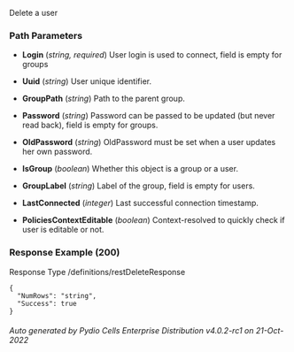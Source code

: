 






 
Delete a user  


### Path Parameters

 - **Login** (_string, required_) User login is used to connect, field is empty for groups

 - **Uuid** (_string_) User unique identifier.

 - **GroupPath** (_string_) Path to the parent group.

 - **Password** (_string_) Password can be passed to be updated (but never read back), field is empty for groups.

 - **OldPassword** (_string_) OldPassword must be set when a user updates her own password.

 - **IsGroup** (_boolean_) Whether this object is a group or a user.

 - **GroupLabel** (_string_) Label of the group, field is empty for users.

 - **LastConnected** (_integer_) Last successful connection timestamp.

 - **PoliciesContextEditable** (_boolean_) Context-resolved to quickly check if user is editable or not.




### Response Example (200)
Response Type /definitions/restDeleteResponse

```
{
  "NumRows": "string",
  "Success": true
}
```




###### Auto generated by Pydio Cells Enterprise Distribution v4.0.2-rc1 on 21-Oct-2022
